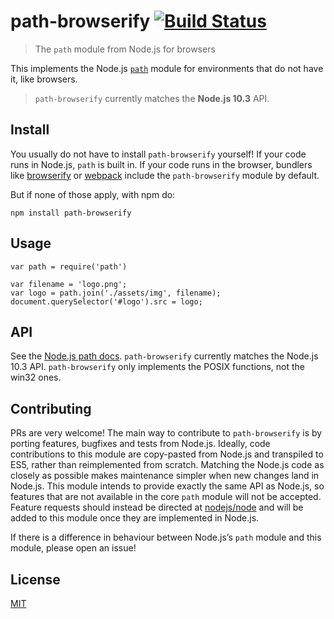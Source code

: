 path-browserify [![Build Status](https://travis-ci.org/browserify/path-browserify.png?branch=master)](https://travis-ci.org/browserify/path-browserify)
=======================================================================================================================================================

> The `path` module from Node.js for browsers

This implements the Node.js [`path`](https://nodejs.org/docs/v10.3.0/api/path.html) module for environments that do not have it, like browsers.

> `path-browserify` currently matches the **Node.js 10.3** API.

Install
-------

You usually do not have to install `path-browserify` yourself! If your code runs in Node.js, `path` is built in. If your code runs in the browser, bundlers like [browserify](https://github.com/browserify/browserify) or [webpack](https://github.com/webpack/webpack) include the `path-browserify` module by default.

But if none of those apply, with npm do:

    npm install path-browserify

Usage
-----

    var path = require('path')

    var filename = 'logo.png';
    var logo = path.join('./assets/img', filename);
    document.querySelector('#logo').src = logo;

API
---

See the [Node.js path docs](https://nodejs.org/docs/v10.3.0/api/path.html). `path-browserify` currently matches the Node.js 10.3 API. `path-browserify` only implements the POSIX functions, not the win32 ones.

Contributing
------------

PRs are very welcome! The main way to contribute to `path-browserify` is by porting features, bugfixes and tests from Node.js. Ideally, code contributions to this module are copy-pasted from Node.js and transpiled to ES5, rather than reimplemented from scratch. Matching the Node.js code as closely as possible makes maintenance simpler when new changes land in Node.js. This module intends to provide exactly the same API as Node.js, so features that are not available in the core `path` module will not be accepted. Feature requests should instead be directed at [nodejs/node](https://github.com/nodejs/node) and will be added to this module once they are implemented in Node.js.

If there is a difference in behaviour between Node.js’s `path` module and this module, please open an issue!

License
-------

[MIT](./LICENSE)
